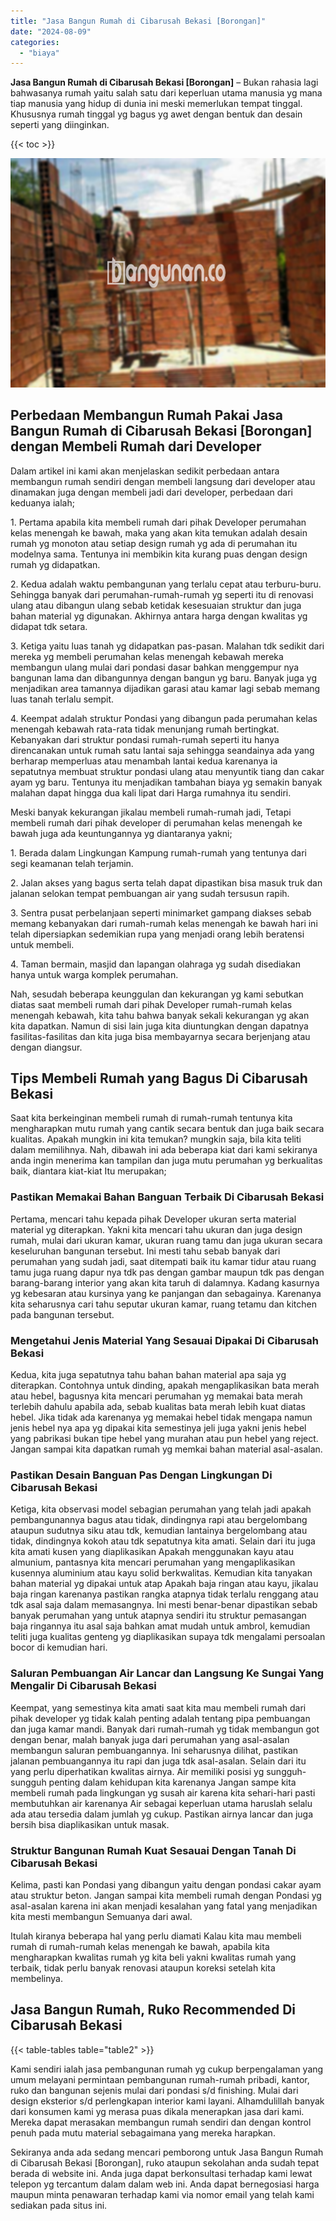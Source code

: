```yaml
---
title: "Jasa Bangun Rumah di Cibarusah Bekasi [Borongan]"
date: "2024-08-09"
categories: 
  - "biaya"
---
```


**Jasa Bangun Rumah di Cibarusah Bekasi \[Borongan\]** – Bukan rahasia lagi bahwasanya rumah yaitu salah satu dari keperluan utama manusia yg mana tiap manusia yang hidup di dunia ini meski memerlukan tempat tinggal. Khususnya rumah tinggal yg bagus yg awet dengan bentuk dan desain seperti yang diinginkan.

{{< toc >}}

![Jasa Bangun Rumah di Cibarusah Bekasi [Borongan]](/images/borong-bangunan-29.png)

## Perbedaan Membangun Rumah Pakai Jasa Bangun Rumah di Cibarusah Bekasi \[Borongan\] dengan Membeli Rumah dari Developer

Dalam artikel ini kami akan menjelaskan sedikit perbedaan antara membangun rumah sendiri dengan membeli langsung dari developer atau dinamakan juga dengan membeli jadi dari developer, perbedaan dari keduanya ialah;

1\. Pertama apabila kita membeli rumah dari pihak Developer perumahan kelas menengah ke bawah, maka yang akan kita temukan adalah desain rumah yg monoton atau setiap design rumah yg ada di perumahan itu modelnya sama. Tentunya ini membikin kita kurang puas dengan design rumah yg didapatkan.

2\. Kedua adalah waktu pembangunan yang terlalu cepat atau terburu-buru. Sehingga banyak dari perumahan-rumah-rumah yg seperti itu di renovasi ulang atau dibangun ulang sebab ketidak kesesuaian struktur dan juga bahan material yg digunakan. Akhirnya antara harga dengan kwalitas yg didapat tdk setara.

3\. Ketiga yaitu luas tanah yg didapatkan pas-pasan. Malahan tdk sedikit dari mereka yg membeli perumahan kelas menengah kebawah mereka membangun ulang mulai dari pondasi dasar bahkan menggempur nya bangunan lama dan dibangunnya dengan bangun yg baru. Banyak juga yg menjadikan area tamannya dijadikan garasi atau kamar lagi sebab memang luas tanah terlalu sempit.

4\. Keempat adalah struktur Pondasi yang dibangun pada perumahan kelas menengah kebawah rata-rata tidak menunjang rumah bertingkat. Kebanyakan dari struktur pondasi rumah-rumah seperti itu hanya direncanakan untuk rumah satu lantai saja sehingga seandainya ada yang berharap memperluas atau menambah lantai kedua karenanya ia sepatutnya membuat struktur pondasi ulang atau menyuntik tiang dan cakar ayam yg baru. Tentunya itu menjadikan tambahan biaya yg semakin banyak malahan dapat hingga dua kali lipat dari Harga rumahnya itu sendiri.

Meski banyak kekurangan jikalau membeli rumah-rumah jadi, Tetapi membeli rumah dari pihak developer di perumahan kelas menengah ke bawah juga ada keuntungannya yg diantaranya yakni;

1\. Berada dalam Lingkungan Kampung rumah-rumah yang tentunya dari segi keamanan telah terjamin.

2\. Jalan akses yang bagus serta telah dapat dipastikan bisa masuk truk dan jalanan selokan tempat pembuangan air yang sudah tersusun rapih.

3\. Sentra pusat perbelanjaan seperti minimarket gampang diakses sebab memang kebanyakan dari rumah-rumah kelas menengah ke bawah hari ini telah dipersiapkan sedemikian rupa yang menjadi orang lebih beratensi untuk membeli.

4\. Taman bermain, masjid dan lapangan olahraga yg sudah disediakan hanya untuk warga komplek perumahan.

Nah, sesudah beberapa keunggulan dan kekurangan yg kami sebutkan diatas saat membeli rumah dari pihak Developer rumah-rumah kelas menengah kebawah, kita tahu bahwa banyak sekali kekurangan yg akan kita dapatkan. Namun di sisi lain juga kita diuntungkan dengan dapatnya fasilitas-fasilitas dan kita juga bisa membayarnya secara berjenjang atau dengan diangsur.

## Tips Membeli Rumah yang Bagus Di Cibarusah Bekasi

Saat kita berkeinginan membeli rumah di rumah-rumah tentunya kita mengharapkan mutu rumah yang cantik secara bentuk dan juga baik secara kualitas. Apakah mungkin ini kita temukan? mungkin saja, bila kita teliti dalam memilihnya. Nah, dibawah ini ada beberapa kiat dari kami sekiranya anda ingin menerima kan tampilan dan juga mutu perumahan yg berkualitas baik, diantara kiat-kiat Itu merupakan;

### Pastikan Memakai Bahan Banguan Terbaik Di Cibarusah Bekasi

Pertama, mencari tahu kepada pihak Developer ukuran serta material material yg diterapkan. Yakni kita mencari tahu ukuran dan juga design rumah, mulai dari ukuran kamar, ukuran ruang tamu dan juga ukuran secara keseluruhan bangunan tersebut. Ini mesti tahu sebab banyak dari perumahan yang sudah jadi, saat ditempati baik itu kamar tidur atau ruang tamu juga ruang dapur nya tdk pas dengan gambar maupun tdk pas dengan barang-barang interior yang akan kita taruh di dalamnya. Kadang kasurnya yg kebesaran atau kursinya yang ke panjangan dan sebagainya. Karenanya kita seharusnya cari tahu seputar ukuran kamar, ruang tetamu dan kitchen pada bangunan tersebut.

### Mengetahui Jenis Material Yang Sesauai Dipakai Di Cibarusah Bekasi

Kedua, kita juga sepatutnya tahu bahan bahan material apa saja yg diterapkan. Contohnya untuk dinding, apakah mengaplikasikan bata merah atau hebel, bagusnya kita mencari perumahan yg memakai bata merah terlebih dahulu apabila ada, sebab kualitas bata merah lebih kuat diatas hebel. Jika tidak ada karenanya yg memakai hebel tidak mengapa namun jenis hebel nya apa yg dipakai kita semestinya jeli juga yakni jenis hebel yang pabrikasi bukan tipe hebel yang murahan atau pun hebel yang reject. Jangan sampai kita dapatkan rumah yg memkai bahan material asal-asalan.

### Pastikan Desain Banguan Pas Dengan Lingkungan Di Cibarusah Bekasi

Ketiga, kita observasi model sebagian perumahan yang telah jadi apakah pembangunannya bagus atau tidak, dindingnya rapi atau bergelombang ataupun sudutnya siku atau tdk, kemudian lantainya bergelombang atau tidak, dindingnya kokoh atau tdk sepatutnya kita amati. Selain dari itu juga kita amati kusen yang diaplikasikan Apakah menggunakan kayu atau almunium, pantasnya kita mencari perumahan yang mengaplikasikan kusennya aluminium atau kayu solid berkwalitas. Kemudian kita tanyakan bahan material yg dipakai untuk atap Apakah baja ringan atau kayu, jikalau baja ringan karenanya pastikan rangka atapnya tidak terlalu renggang atau tdk asal saja dalam memasangnya. Ini mesti benar-benar dipastikan sebab banyak perumahan yang untuk atapnya sendiri itu struktur pemasangan baja ringannya itu asal saja bahkan amat mudah untuk ambrol, kemudian teliti juga kualitas genteng yg diaplikasikan supaya tdk mengalami persoalan bocor di kemudian hari.

### Saluran Pembuangan Air Lancar dan Langsung Ke Sungai Yang Mengalir Di Cibarusah Bekasi

Keempat, yang semestinya kita amati saat kita mau membeli rumah dari pihak developer yg tidak kalah penting adalah tentang pipa pembuangan dan juga kamar mandi. Banyak dari rumah-rumah yg tidak membangun got dengan benar, malah banyak juga dari perumahan yang asal-asalan membangun saluran pembuangannya. Ini seharusnya dilihat, pastikan jalanan pembuangannya itu rapi dan juga tdk asal-asalan. Selain dari itu yang perlu diperhatikan kwalitas airnya. Air memiliki posisi yg sungguh-sungguh penting dalam kehidupan kita karenanya Jangan sampe kita membeli rumah pada lingkungan yg susah air karena kita sehari-hari pasti membutuhkan air karenanya Air sebagai keperluan utama haruslah selalu ada atau tersedia dalam jumlah yg cukup. Pastikan airnya lancar dan juga bersih bisa diaplikasikan untuk masak.

### Struktur Bangunan Rumah Kuat Sesauai Dengan Tanah Di Cibarusah Bekasi

Kelima, pasti kan Pondasi yang dibangun yaitu dengan pondasi cakar ayam atau struktur beton. Jangan sampai kita membeli rumah dengan Pondasi yg asal-asalan karena ini akan menjadi kesalahan yang fatal yang menjadikan kita mesti membangun Semuanya dari awal.

Itulah kiranya beberapa hal yang perlu diamati Kalau kita mau membeli rumah di rumah-rumah kelas menengah ke bawah, apabila kita mengharapkan kwalitas rumah yg kita beli yakni kwalitas rumah yang terbaik, tidak perlu banyak renovasi ataupun koreksi setelah kita membelinya.

## Jasa Bangun Rumah, Ruko Recommended Di Cibarusah Bekasi

{{< table-tables table="table2" >}}

Kami sendiri ialah jasa pembangunan rumah yg cukup berpengalaman yang umum melayani permintaan pembangunan rumah-rumah pribadi, kantor, ruko dan bangunan sejenis mulai dari pondasi s/d finishing. Mulai dari design eksterior s/d perlengkapan interior kami layani. Alhamdulillah banyak dari konsumen kami yg merasa puas dikala menerapkan jasa dari kami. Mereka dapat merasakan membangun rumah sendiri dan dengan kontrol penuh pada mutu material sebagaimana yang mereka harapkan.

Sekiranya anda ada sedang mencari pemborong untuk Jasa Bangun Rumah di Cibarusah Bekasi \[Borongan\], ruko ataupun sekolahan anda sudah tepat berada di website ini. Anda juga dapat berkonsultasi terhadap kami lewat telepon yg tercantum dalam dalam web ini. Anda dapat bernegosiasi harga maupun minta penawaran terhadap kami via nomor email yang telah kami sediakan pada situs ini.
